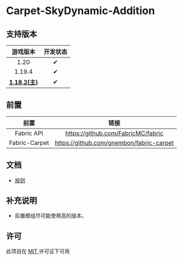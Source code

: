 # Carpet-SkyDynamic-Addition

## 支持版本
|         游戏版本         | 开发状态 |
|:--------------------:|:----:|
|         1.20         |  ✔   |
|        1.19.4        |  ✔   |
| **<u>1.18.2(主)</u>** |  ✔   |

## 前置
|      前置       |                    链接                    |
|:-------------:|:----------------------------------------:|
|  Fabric API   |    https://github.com/FabricMC/fabric    |
| Fabric-Carpet | https://github.com/gnembon/fabric-carpet |

## 文档

- [规则](/readme_folder/rules_cn.md)

## 补充说明
- 前置模组尽可能使用高的版本。
## 许可
此项目在 [ MIT ](https://mit-license.org/) 许可证下可用